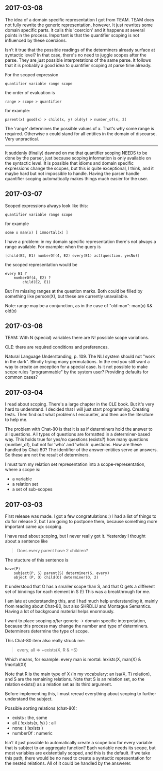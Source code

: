 ## 2017-03-08

The idea of a domain specific representation I got from TEAM. TEAM does not fully rewrite the generic representation, however. It just rewrites some domain specific parts. It calls this 'coercion' and it happens at several points in the process. Important is that the quantifier scoping is not influenced by these coercions.

Isn't it true that the possible readings of the determiners already surface at syntactic level? In that case, there's no need to juggle scopes after the parse. They are just possible interpretations of the same parse. It follows that it is probably a good idea to quantifier scoping at parse time already.

For the scoped expression

    quantifier variable range scope

the order of evaluation is

    range > scope > quantifier

for example:

    parent(x) good(x) > child(x, y) old(y) > number_of(x, 2)

The 'range' determines the possible values of x. That's why some range is required. Otherwise x could stand for all entities in the domain of discourse. Very unpractical.

---

It suddenly (finally) dawned on me that quantifier scoping NEEDS to be done by the parser, just because scoping information is only available on the syntactic level. It is possible that idioms and domain specific expressions change the scopes, but this is quite exceptional, I think, and it maybe hard but not impossible to handle. Having the parser handle quantifier scoping automatically makes things much easier for the user.

## 2017-03-07

Scoped expressions always look like this:

    quantifier variable range scope

for example

    some x man(x) [ immortal(x) ]

I have a problem: in my domain specific representation there's not always a range available. For example: when the query is

    [child(E2, E1) numberOf(4, E2) every(E1) act(question, yesNo)]

the scoped representation would be

    every E1 ?
        numberOf(4, E2) ?
            child(E2, E1)

But I'm missing ranges at the question marks. Both could be filled by something like person(X), but these are currently unavailable.

Note: range may be a conjunction, as in the case of "old man": man(x) && old(x)

## 2017-03-06

TEAM: With N (special) variables there are N! possible scope variations.

CLE: there are required conditions and preferences.

Natural Language Understanding, p. 109. The NLI system should not "work in the dark". Blindly trying many permutations.
In the end you still want a way to create an exception for a special case. Is it not possible to make scope rules "programmable" by the system user? Providing defaults for common cases?

## 2017-03-04

I read about scoping. There's a large chapter in the CLE book. But it's very hard to understand. I decided that I will just start programming. Creating tests. Then find out what problems I encounter, and then use the literature to help me.

The problem with Chat-80 is that it is as if determiners hold the answer to all questions. All types of questions are formatted in a determiner-based way. This holds true for yes/no questions (exists?) how many questions (number_of), but not for 'who' and 'which' questions. How are these handled by Chat-80? The identifier of the answer-entities serve an answers. So these are not the result of determiners.

I must turn my relation set representation into a scope-representation, where a scope is:

* a variable
* a relation set
* a set of sub-scopes

## 2017-03-03

First release was made. I got a few congratulations :) I had a list of things to do for release 2, but I am going to postpone them, because something more important came up: scoping.

I have read about scoping, but I never really got it. Yesterday I thought about a sentence like

> Does every parent have 2 children?

The stucture of this sentence is

    have(P)
        subject(P, S) parent(S) determiner(S, every)
        object (P, O) child(O) determiner(O, 2)

It understood that O has a smaller scope than S, and that O gets a different set of bindings for each element in S (!) This was a breakthrough for me.

I am late at understanding this, and I had much help understanding it, mainly from reading  about Chat-80, but also SHRDLU and Montague Semantics. Having a lot of background material helps enormously.

I want to place scoping _after_ generic -> domain specific interpretation, because this process may change the number and type of determiners. Determiners determine the type of scope.

This Chat-80 item also really struck me:

> every, all        =>          \+exists(X, R & \+S)

Which means, for example: every man is mortal: !exists(X, man(X) & !mortal(X))

Note that R is the main type of X (in my vocabulary: an isa(X, T) relation), and S are the remaining relations. Note that S is an relation set, so the relation exists() as a relation set as its third argument.

Before implementing this, I must reread everything about scoping to further understand the subject.

Possible sorting relations (chat-80):

* exists : the, some
* all ( !exists(x, !y) ) : all
* none: ( !exists )
* numberOf : numeric

Isn't it just possible to automatically create a scope box for every variable that is subject to an aggregate function? Each variable needs its scope, but most variables are existentially scoped, and this is the default. If we take this path, there would be no need to create a syntactic representation for the nested relations. All of it could be handled by the answerer.

